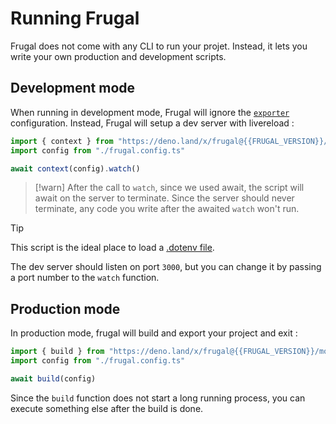 # Running Frugal

Frugal does not come with any CLI to run your projet. Instead, it lets you write your own production and development scripts.

## Development mode

When running in development mode, Frugal will ignore the [`exporter`](/doc@{{version}}/reference/configuration#heading-exporter) configuration. Instead, Frugal will setup a dev server with livereload :

```ts filename=dev.ts
import { context } from "https://deno.land/x/frugal@{{FRUGAL_VERSION}}/mod.ts"
import config from "./frugal.config.ts"

await context(config).watch()
```

> [!warn]
> After the call to `watch`, since we used await, the script will await on the server to terminate. Since the server should never terminate, any code you write after the awaited `watch` won't run.

> [!tip]
> This script is the ideal place to load a [.dotenv file](/doc@{{version}}/guides/dotenv).

The dev server should listen on port `3000`, but you can change it by passing a port number to the `watch` function.

## Production mode

In production mode, frugal will build and export your project and exit :

```ts filename=build.ts
import { build } from "https://deno.land/x/frugal@{{FRUGAL_VERSION}}/mod.ts"
import config from "./frugal.config.ts"

await build(config)
```

Since the `build` function does not start a long running process, you can execute something else after the build is done.

